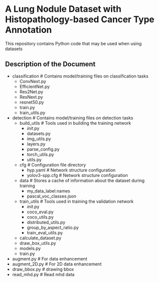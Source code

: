 # A Lung Nodule Dataset with Histopathology-based Cancer Type Annotation
This repository contains Python code that may be used when using datasets

## Description of the Document
- classification   # Contains model/training files on classification tasks
  - ConvNext.py
  - EfficientNet.py
  - Res2Net.py
  - ResNext.py
  - resnet50.py
  - train.py
  - train_utils.py
- detection   # Contains model/training files on detection tasks
  - build_utils   # Tools used in building the training network
    - _init_.py
    - datasets.py
    - img_utils.py
    - layers.py
    - parse_config.py
    - torch_utils.py
    - utils.py
  - cfg  # Configuration file directory
    - hyp.yaml    # Network structure configuration
    - yolov3-spp.cfg    # Network structure configuration
  - data   # Stores a cache of information about the dataset during training
    - my_data_label.names
    - pascal_voc_classes.json
  - train_utils   # Tools used in training the validation network
    - _init_.py
    - coco_eval.py
    - coco_utils.py
    - distributed_utils.py
    - group_by_aspect_ratio.py
    - train_eval_utils.py
  - calculate_dataset.py
  - draw_box_utils.py
  - models.py
  - train.py
- augment.py   # For data enhancement
- augment_2D.py   # For 2D data enhancement
- draw_bbox.py   # drawing bbox
- read_mhd.py   # Read mhd data
